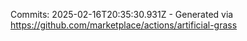 Commits: 2025-02-16T20:35:30.931Z - Generated via https://github.com/marketplace/actions/artificial-grass
<br>
